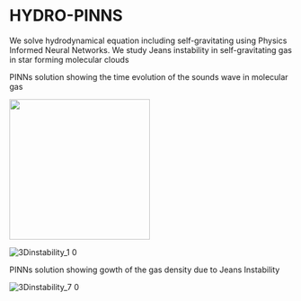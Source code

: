 # HYDRO-PINNS
We solve hydrodynamical equation including self-gravitating using Physics Informed Neural Networks. We study Jeans instability in self-gravitating gas in star forming molecular clouds

PINNs solution showing the time evolution of the sounds wave in molecular gas

<img src="/images/output/video1.gif" width="250" height="250"/>

![3Dinstability_1 0](https://user-images.githubusercontent.com/46558389/230695945-d5585088-3b1f-484a-baf2-89a18da3d9e6.gif)

PINNs solution showing gowth of the gas density due to Jeans Instability

![3Dinstability_7 0](https://user-images.githubusercontent.com/46558389/230695811-90e718e0-7dc5-4feb-b005-d09207d238ce.gif)
